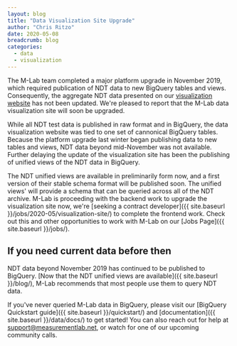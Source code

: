 ```yaml
---
layout: blog
title: "Data Visualization Site Upgrade"
author: "Chris Ritzo"
date: 2020-05-08
breadcrumb: blog
categories:
  - data
  - visualization
---
```


The M-Lab team completed a major platform upgrade in November 2019, which required publication of NDT data to new BigQuery tables and views. Consequently, the aggregate NDT data presented on our [visualization website](https://viz.measurementlab.net) has not been updated. We're pleased to report that the M-Lab data visualization site will soon be upgraded.<!--more-->

While all NDT test data is published in raw format and in BigQuery, the data visualization website was tied to one set of cannonical BigQuery tables. Because the platform upgrade last winter began publishing data to new tables and views, NDT data beyond mid-November was not available. Further delaying the update of the visualization site has been the publishing of unified views of the NDT data in BigQuery.

The NDT unified views are available in preliminarily form now, and a first version of their stable schema format will be published soon. The unified views' will provide a schema that can be queried across all of the NDT archive. M-Lab is proceeding with the backend work to upgrade the visualization site now, we're [seeking a contract developer]({{ site.baseurl }}/jobs/2020-05/visualization-site/) to complete the frontend work. Check out this and other opportunities to work with M-Lab on our [Jobs Page]({{ site.baseurl }}/jobs/).

## If you need current data before then

NDT data beyond November 2019 has continued to be published to BigQuery. [Now that the NDT unified views are available]({{ site.baseurl }}/blog/), M-Lab recommends that most people use them to query NDT data.

If you've never queried M-Lab data in BigQuery, please visit our [BigQuery Quickstart guide]({{ site.baseurl }}/quickstart/) and [documentation]({{ site.baseurl }}/data/docs/) to get started! You can also reach out for help at support@measurementlab.net, or watch for one of our upcoming community calls.
